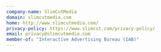 ```yaml
---
company-name: SlimCutMedia
domain: slimcutmedia.com
home: http://www.slimcutmedia.com/
privacy-policy: https://www.slimcut.com/privacy-policy/
email: privacy@slimcutmedia.com
member-of: "Interactive Advertising Bureau (IAB)"
---
```




